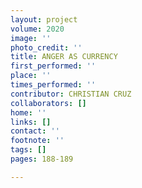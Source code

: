 ```yaml
---
layout: project
volume: 2020
image: ''
photo_credit: ''
title: ANGER AS CURRENCY
first_performed: ''
place: ''
times_performed: ''
contributor: CHRISTIAN CRUZ
collaborators: []
home: ''
links: []
contact: ''
footnote: ''
tags: []
pages: 188-189

---
```




